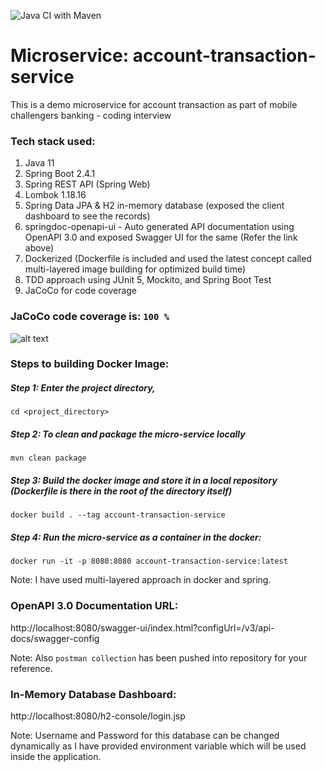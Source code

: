 ![Java CI with Maven](https://github.com/karthikaiselvan/account-transaction-service/workflows/Java%20CI%20with%20Maven/badge.svg?branch=main)

# Microservice: account-transaction-service
This is a demo microservice for account transaction as part of mobile challengers banking - coding interview

### Tech stack used:
1. Java 11
2. Spring Boot 2.4.1
3. Spring REST API (Spring Web)
4. Lombok 1.18.16
5. Spring Data JPA & H2 in-memory database (exposed the client dashboard to see the records)
6. springdoc-openapi-ui - Auto generated API documentation using OpenAPI 3.0 and exposed Swagger UI for the same (Refer the link above)
7. Dockerized (Dockerfile is included and used the latest concept called multi-layered image building for optimized build time)
8. TDD approach using JUnit 5, Mockito, and Spring Boot Test
9. JaCoCo for code coverage

### JaCoCo code coverage is: ``` 100 % ```
![alt text](https://github.com/karthikaiselvan/account-transaction-service/blob/main/JaCoCo_Report.jpg?raw=true)

### Steps to building Docker Image:
##### Step 1: Enter the project directory, 
    cd <project_directory>

##### Step 2: To clean and package the micro-service locally
    mvn clean package
 
##### Step 3: Build the docker image and store it in a local repository (Dockerfile is there in the root of the directory itself)
    docker build . --tag account-transaction-service

##### Step 4: Run the micro-service as a container in the docker:
    docker run -it -p 8080:8080 account-transaction-service:latest

Note: I have used multi-layered approach in docker and spring.

### OpenAPI 3.0 Documentation URL: 
http://localhost:8080/swagger-ui/index.html?configUrl=/v3/api-docs/swagger-config

Note: Also ```postman collection``` has been pushed into repository for your reference.

### In-Memory Database Dashboard:
http://localhost:8080/h2-console/login.jsp   

Note: Username and Password for this database can be changed dynamically as I have provided environment variable which will be used inside the application. 
